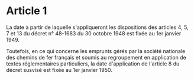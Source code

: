 # Article 1

La date à partir de laquelle s'appliqueront les dispositions des articles 4, 5, 7 et 13 du décret n° 48-1683 du 30 octobre 1948 est fixée au 1er janvier 1949.

Toutefois, en ce qui concerne les emprunts gérés par la société nationale des chemins de fer français et soumis au regroupement en application de textes réglementaires particuliers, la date d'application de l'article 8 du décret susvisé est fixée au 1er janvier 1950.
